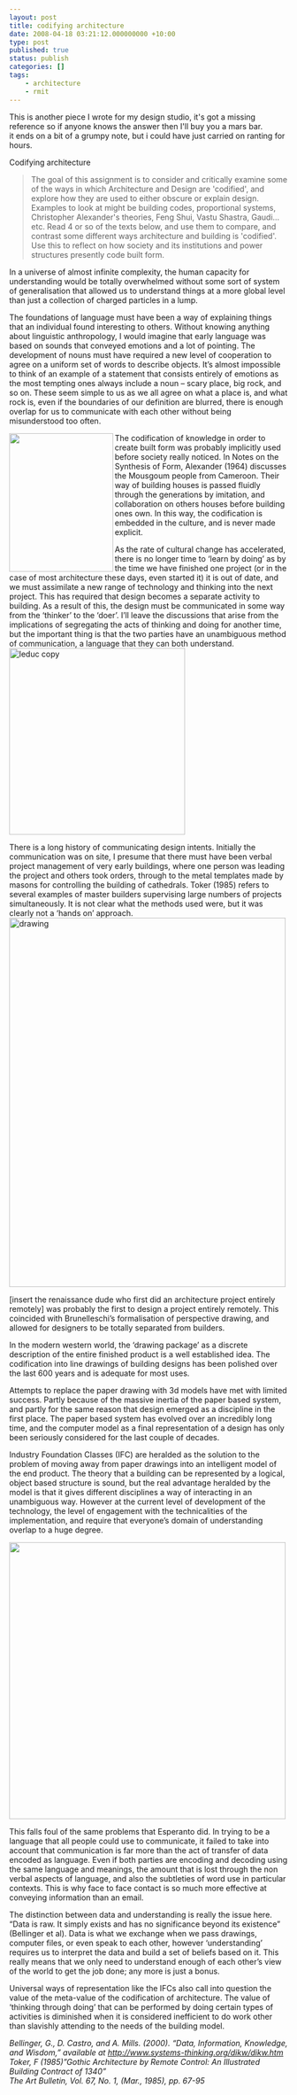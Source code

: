 ```yaml
---
layout: post
title: codifying architecture
date: 2008-04-18 03:21:12.000000000 +10:00
type: post
published: true
status: publish
categories: []
tags:
    - architecture
    - rmit
---
```


<p>This is another piece I wrote for my design studio, it's got a missing reference so if anyone knows the answer then I'll buy you a mars bar.<br />
it ends on a bit of a grumpy note, but  i could have just carried on ranting for hours. </p>
<p>Codifying architecture</p>
<blockquote><p>The goal of this assignment is to consider and critically examine some of the ways in which Architecture and Design are 'codified', and explore how they are used to either obscure or explain design.  Examples to look at might be building codes, proportional systems, Christopher Alexander's theories, Feng Shui, Vastu Shastra, Gaudi... etc.  Read 4 or so of the texts below, and use them to compare, and contrast some different ways architecture and building is 'codified'.  Use this to reflect on how society and its institutions and power structures presently code built form.</p>
</blockquote>
<p>In a universe of almost infinite complexity, the human capacity for understanding would be totally overwhelmed without some sort of system of generalisation that allowed us to understand things at a more global level than just a collection of charged particles in a lump.</p>
<p>The foundations of language must have been a way of explaining things that an individual found interesting to others. Without knowing anything about linguistic anthropology, I would imagine that early language was based on sounds that conveyed emotions and a lot of pointing. The development of nouns must have required a new level of cooperation to agree on a uniform set of words to describe objects. It’s almost impossible to think of an example of a statement that consists entirely of emotions as the most tempting ones always include a noun – scary place, big rock, and so on. These seem simple to us as we all agree on what a place is, and what rock is, even if the boundaries of our definition are blurred, there is enough overlap for us to communicate with each other without being misunderstood too often.</p>
<p><img src="{{ site.baseurl }}/assets/case_mousgoum.jpg" align="left" height="250" width="188" />The codification of knowledge in order to create built form was probably implicitly used before society really noticed. In Notes on the Synthesis of Form, Alexander (1964) discusses the Mousgoum people from Cameroon. Their way of building houses is passed fluidly through the generations by imitation, and collaboration on others houses before building ones own. In this way, the codification is embedded in the culture, and is never made explicit.</p>
<p>As the rate of cultural change has accelerated, there is no longer time to ‘learn by doing’ as by the time we have finished one project (or in the case of most architecture these days, even started it) it is out of date, and we must assimilate a new range of technology and thinking into the next project. This has required that design becomes a separate activity to building. As a result of this, the design must be communicated in some way from the ‘thinker’ to the ‘doer’. I’ll leave the discussions that arise from the implications of segregating the acts of thinking and doing for another time, but the important thing is that the two parties have an unambiguous method of communication, a language that they can both understand.<br />
<a href="http://www.flickr.com/photos/95698107@N00/2422466272/" title="leduc copy by notionparallax, on Flickr"><img src="{{ site.baseurl }}/assets/2422466272_fef6842a95_o.jpg" alt="leduc copy" height="337" width="318" /></a></p>
<p>There is a long history of communicating design intents. Initially the communication was on site, I presume that there must have been verbal project management of very early buildings, where one person was leading the project and others took orders, through to the metal templates made by masons for controlling the building of cathedrals. Toker (1985) refers to several examples of master builders supervising large numbers of projects simultaneously. It is not clear what the methods used were, but it was clearly not a ‘hands on’ approach.<br />
<a href="http://www.flickr.com/photos/95698107@N00/2421651685/" title="drawing by notionparallax, on Flickr"><img src="{{ site.baseurl }}/assets/2421651685_52fb3d5164_o.jpg" alt="drawing" height="667" width="500" /></a></p>
<p>[insert the renaissance dude who first did an architecture project entirely remotely] was probably the first to design a project entirely remotely. This coincided with Brunelleschi’s formalisation of perspective drawing, and allowed for designers to be totally separated from builders.</p>
<p>In the modern western world, the ‘drawing package’ as a discrete description of the entire finished product is a well established idea. The codification into line drawings of building designs has been polished over the last 600 years and is adequate for most uses.</p>
<p>Attempts to replace the paper drawing with 3d models have met with limited success. Partly because of the massive inertia of the paper based system, and partly for the same reason that design emerged as a discipline in the first place. The paper based system has evolved over an incredibly long time, and the computer model as a final representation of a design has only been seriously considered for the last couple of decades.</p>
<p>Industry Foundation Classes (IFC) are heralded as the solution to the problem of moving away from paper drawings into an intelligent model of the end product. The theory that a building can be represented by a logical, object based structure is sound, but the real advantage heralded by the model is that it gives different disciplines a way of interacting in an unambiguous way. However at the current level of development of the technology, the level of engagement with the technicalities of the implementation, and require that everyone’s domain of understanding overlap to a huge degree.</p>
<p><img src="{{ site.baseurl }}/assets/Martin_IFC_Electro_ADT.jpg" width="500" /></p>
<p>This falls foul of the same problems that Esperanto did. In trying to be a language that all people could use to communicate, it failed to take into account that communication is far more than the act of transfer of data encoded as language. Even if both parties are encoding and decoding using the same language and meanings, the amount that is lost through the non verbal aspects of language, and also the subtleties of word use in particular contexts. This is why face to face contact is so much more effective at conveying information than an email.</p>
<p>The distinction between data and understanding is really the issue here. “Data is raw. It simply exists and has no significance beyond its existence” (Bellinger et al). Data is what we exchange when we pass drawings, computer files, or even speak to each other, however ‘understanding’ requires us to interpret the data and build a set of beliefs based on it. This really means that we only need to understand enough of each other’s view of the world to get the job done; any more is just a bonus.</p>
<p>Universal ways of representation like the IFCs also call into question the value of the meta-value of the codification of architecture. The value of ‘thinking through doing’ that can be performed by doing certain types of activities is diminished when it is considered inefficient to do work other than slavishly attending to the needs of the building model.</p>
<address>Bellinger, G., D. Castro, and A. Mills. (2000). “Data, Information, Knowledge, and Wisdom,” available at <a href="http://www.systems-thinking.org/dikw/dikw.htm">http://www.systems-thinking.org/dikw/dikw.htm</a></address>
<address> Toker, F (1985)”Gothic Architecture by Remote Control: An Illustrated Building Contract of 1340”<br />
The Art Bulletin, Vol. 67, No. 1, (Mar., 1985), pp. 67-95</address>
